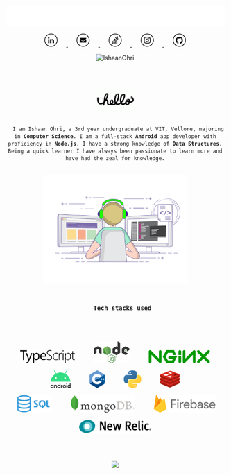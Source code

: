 <p align="center">
  <a href="https://github.com/IshaanOhri">
    <img src="https://github.com/IshaanOhri/IshaanOhri/blob/master/assets//cpp.gif" width="600">
  </a>
</p>

<p align="center">
  <a href="https://www.linkedin.com/in/ishaanohri/">
    <img src="https://github.com/IshaanOhri/IshaanOhri/blob/master/assets/linkedin.png" width="30" height="30" hspace="20">
  </a>

  <a href="mailto:ishaan99ohri@gmail.com">
    <img src="https://github.com/IshaanOhri/IshaanOhri/blob/master/assets/mail.png" width="30" height="30" hspace="20">
  </a>

  <a href="https://stackoverflow.com/users/11712463/ishaan-ohri">
    <img src="https://github.com/IshaanOhri/IshaanOhri/blob/master/assets/stackoverflow.png" width="30" height="30" hspace="20">
  </a>

  <a href="https://www.instagram.com/ohri_8/">
    <img src="https://github.com/IshaanOhri/IshaanOhri/blob/master/assets/instagram.png" width="30" height="30" hspace="20">
  </a>

  <a href="https://github.com/IshaanOhri">
    <img src="https://github.com/IshaanOhri/IshaanOhri/blob/master/assets/github.png" width="30" height="30" hspace="20">
  </a>
</p>
<p align="center">
  <img src="https://komarev.com/ghpvc/?username=IshaanOhri" alt="IshaanOhri" />
</p>

<br>
<br>

<p align="center">
  <a href="https://github.com/IshaanOhri">
    <img src="https://github.com/IshaanOhri/IshaanOhri/blob/master/assets/hello.gif" height="50">
  </a>
</p>

<p align="center">
  <code>
  I am Ishaan Ohri, a 3rd year undergraduate at VIT, Vellore, majoring in <strong>Computer Science</strong>. I am a full-stack <strong>Android</strong> app developer with proficiency in <strong>Node.js</strong>. I have a strong knowledge of <strong>Data Structures</strong>. Being a quick learner I have always been passionate to learn more and have had the zeal for knowledge.
  </code>
</p>

<p align="center">
  <a href="https://github.com/IshaanOhri">
    <img src="https://github.com/IshaanOhri/IshaanOhri/blob/master/assets/coding.gif" height="250">
  </a>
</p>

<h3 align="center">
  <code>
    Tech stacks used
  </code>
</h3>

<br>

<p align="center">
  <img src="https://github.com/IshaanOhri/IshaanOhri/blob/master/assets/ts.png" height=30 hspace=20>
  <img src="https://github.com/IshaanOhri/IshaanOhri/blob/master/assets/nodejs.png" height=50 hspace=20>
  <img src="https://github.com/IshaanOhri/IshaanOhri/blob/master/assets/nginx.png" height=30 hspace=20>
</p>
<p align="center">
  <img src="https://github.com/IshaanOhri/IshaanOhri/blob/master/assets/android.png" height=40 hspace=20>
  <img src="https://github.com/IshaanOhri/IshaanOhri/blob/master/assets/cpp.png" height=40 hspace=20>
  <img src="https://github.com/IshaanOhri/IshaanOhri/blob/master/assets/python.png" height=40 hspace=20>
  <img src="https://github.com/IshaanOhri/IshaanOhri/blob/master/assets/redis.png" height=40 hspace=20>
</p>
<p align="center">
  <img src="https://github.com/IshaanOhri/IshaanOhri/blob/master/assets/sql.png" height=40 hspace=20>
  <img src="https://github.com/IshaanOhri/IshaanOhri/blob/master/assets/mongodb.png" height=40 hspace=20>
  <img src="https://github.com/IshaanOhri/IshaanOhri/blob/master/assets/firebase.png" height=40 hspace=20>
</p>
<p align="center">
  <img src="https://github.com/IshaanOhri/IshaanOhri/blob/master/assets/newrelic.png" height=30>
</p>

<br>
<br>

<p align="center">
  <a href="https://github.com/IshaanOhri">
    <img src="https://github-readme-stats.vercel.app/api?username=IshaanOhri&include_all_commits=true&count_private=true&show_icons=true" />
  </a>
</p>
